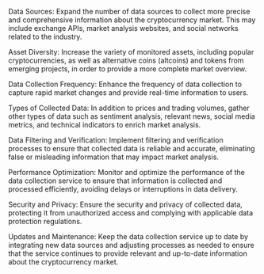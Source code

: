 Data Sources: Expand the number of data sources to collect more precise and comprehensive information about the cryptocurrency market. This may include exchange APIs, market analysis websites, and social networks related to the industry.

Asset Diversity: Increase the variety of monitored assets, including popular cryptocurrencies, as well as alternative coins (altcoins) and tokens from emerging projects, in order to provide a more complete market overview.

Data Collection Frequency: Enhance the frequency of data collection to capture rapid market changes and provide real-time information to users.

Types of Collected Data: In addition to prices and trading volumes, gather other types of data such as sentiment analysis, relevant news, social media metrics, and technical indicators to enrich market analysis.

Data Filtering and Verification: Implement filtering and verification processes to ensure that collected data is reliable and accurate, eliminating false or misleading information that may impact market analysis.

Performance Optimization: Monitor and optimize the performance of the data collection service to ensure that information is collected and processed efficiently, avoiding delays or interruptions in data delivery.

Security and Privacy: Ensure the security and privacy of collected data, protecting it from unauthorized access and complying with applicable data protection regulations.

Updates and Maintenance: Keep the data collection service up to date by integrating new data sources and adjusting processes as needed to ensure that the service continues to provide relevant and up-to-date information about the cryptocurrency market.
